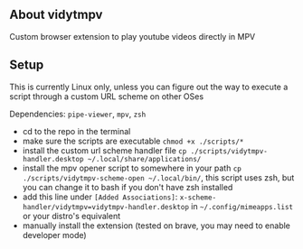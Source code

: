 ## About vidytmpv

Custom browser extension to play youtube videos directly in MPV

## Setup

This is currently Linux only, unless you can figure out the way to execute a script through a custom URL scheme on other OSes

Dependencies: `pipe-viewer`, `mpv`, `zsh`

- cd to the repo in the terminal
- make sure the scripts are executable `chmod +x ./scripts/*`
- install the custom url scheme handler file `cp ./scripts/vidytmpv-handler.desktop ~/.local/share/applications/`
- install the mpv opener script to somewhere in your path `cp ./scripts/vidytmpv-scheme-open ~/.local/bin/`, this script uses zsh, but you can change it to bash if you don't have zsh installed
- add this line under `[Added Associations]`: `x-scheme-handler/vidytmpv=vidytmpv-handler.desktop` in `~/.config/mimeapps.list` or your distro's equivalent
- manually install the extension (tested on brave, you may need to enable developer mode)
